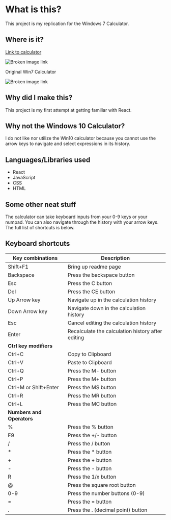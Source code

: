 # What is this?

This project is my replication for the Windows 7 Calculator.

## Where is it?

[Link to calculator](https://poplica.github.io/Windows-7-Calculator/)

![Broken image link](https://i.imgur.com/YQGgCjN.png)

Original Win7 Calculator

![Broken image link](https://i.imgur.com/VpwQeL4.png)

## Why did I make this?

This project is my first attempt at getting familiar with React.

## Why not the Windows 10 Calculator?

I do not like nor utilize the Win10 calculator because you cannot use the arrow keys to navigate and select expressions in its history.

## Languages/Libraries used

- React
- JavaScript
- CSS
- HTML

## Some other neat stuff

The calculator can take keyboard inputs from your 0-9 keys or your numpad. You can also navigate through the history with your arrow keys. The full list of shortcuts is below.

## Keyboard shortcuts

| Key combinations | Description |
| ----------- | ----------- |
| Shift+F1 | Bring up readme page |
| Backspace | Press the backspace button |
| Esc | Press the C button |
| Del | Press the CE button |
| Up Arrow key | Navigate up in the calculation history |
| Down Arrow key | Navigate down in the calculation history |
| Esc | Cancel editing the calculation history |
| Enter | Recalculate the calculation history after editing |
| **Ctrl key modifiers** |
| Ctrl+C | Copy to Clipboard |
| Ctrl+V | Paste to Clipboard |
| Ctrl+Q | Press the M- button |
| Ctrl+P | Press the M+ button |
| Ctrl+M or Shift+Enter | Press the MS button |
| Ctrl+R | Press the MR button |
| Ctrl+L | Press the MC button |
| **Numbers and Operators** |
| % | Press the % button |
| F9 | Press the +/- button |
| / | Press the / button |
| * | Press the * button |
| + | Press the + button |
| - | Press the - button |
| R | Press the 1/x button
| @ | Press the square root button |
| 0-9 | Press the number buttons (0-9) |
| = | Press the = button |
| . | Press the . (decimal point) button |
